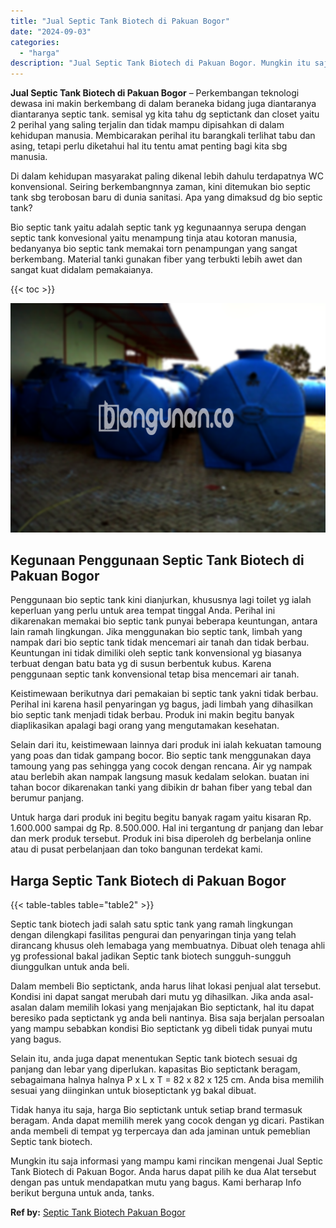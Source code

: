 ```yaml
---
title: "Jual Septic Tank Biotech di Pakuan Bogor"
date: "2024-09-03"
categories: 
  - "harga"
description: "Jual Septic Tank Biotech di Pakuan Bogor. Mungkin itu saja informasi yang mampu kami rincikan mengenai Jual Septic Tank Biotech di Pakuan Bogor. Anda harus d..."
---
```


**Jual Septic Tank Biotech di Pakuan Bogor** – Perkembangan teknologi dewasa ini makin berkembang di dalam beraneka bidang juga diantaranya diantaranya septic tank. semisal yg kita tahu dg septictank dan closet yaitu 2 perihal yang saling terjalin dan tidak mampu dipisahkan di dalam kehidupan manusia. Membicarakan perihal itu barangkali terlihat tabu dan asing, tetapi perlu diketahui hal itu tentu amat penting bagi kita sbg manusia.

Di dalam kehidupan masyarakat paling dikenal lebih dahulu terdapatnya WC konvensional. Seiring berkembangnnya zaman, kini ditemukan bio septic tank sbg terobosan baru di dunia sanitasi. Apa yang dimaksud dg bio septic tank?

Bio septic tank yaitu adalah septic tank yg kegunaannya serupa dengan septic tank konvesional yaitu menampung tinja atau kotoran manusia, bedanyanya bio septic tank memakai torn penampungan yang sangat berkembang. Material tanki gunakan fiber yang terbukti lebih awet dan sangat kuat didalam pemakaianya.

{{< toc >}}

![Jual Septic Tank Biotech di Pakuan Bogor](/images/jual-bio-septictank-39.png)

## Kegunaan Penggunaan Septic Tank Biotech di Pakuan Bogor

Penggunaan bio septic tank kini dianjurkan, khususnya lagi toilet yg ialah keperluan yang perlu untuk area tempat tinggal Anda. Perihal ini dikarenakan memakai bio septic tank punyai beberapa keuntungan, antara lain ramah lingkungan. Jika menggunakan bio septic tank, limbah yang nampak dari bio septic tank tidak mencemari air tanah dan tidak berbau. Keuntungan ini tidak dimiliki oleh septic tank konvensional yg biasanya terbuat dengan batu bata yg di susun berbentuk kubus. Karena penggunaan septic tank konvensional tetap bisa mencemari air tanah.

Keistimewaan berikutnya dari pemakaian bi septic tank yakni tidak berbau. Perihal ini karena hasil penyaringan yg bagus, jadi limbah yang dihasilkan bio septic tank menjadi tidak berbau. Produk ini makin begitu banyak diaplikasikan apalagi bagi orang yang mengutamakan kesehatan.

Selain dari itu, keistimewaan lainnya dari produk ini ialah kekuatan tamoung yang poas dan tidak gampang bocor. Bio septic tank menggunakan daya tamoung yang pas sehingga yang cocok dengan rencana. Air yg nampak atau berlebih akan nampak langsung masuk kedalam selokan. buatan ini tahan bocor dikarenakan tanki yang dibikin dr bahan fiber yang tebal dan berumur panjang.

Untuk harga dari produk ini begitu begitu banyak ragam yaitu kisaran Rp. 1.600.000 sampai dg Rp. 8.500.000. Hal ini tergantung dr panjang dan lebar dan merk produk tersebut. Produk ini bisa diperoleh dg berbelanja online atau di pusat perbelanjaan dan toko bangunan terdekat kami.

## Harga Septic Tank Biotech di Pakuan Bogor

{{< table-tables table="table2" >}}

Septic tank biotech jadi salah satu sptic tank yang ramah lingkungan dengan dilengkapi fasilitas pengurai dan penyaringan tinja yang telah dirancang khusus oleh lemabaga yang membuatnya. Dibuat oleh tenaga ahli yg professional bakal jadikan Septic tank biotech sungguh-sungguh diunggulkan untuk anda beli.

Dalam membeli Bio septictank, anda harus lihat lokasi penjual alat tersebut. Kondisi ini dapat sangat merubah dari mutu yg dihasilkan. Jika anda asal-asalan dalam memilih lokasi yang menjajakan Bio septictank, hal itu dapat beresiko pada septictank yg anda beli nantinya. Bisa saja berjalan persoalan yang mampu sebabkan kondisi Bio septictank yg dibeli tidak punyai mutu yang bagus.

Selain itu, anda juga dapat menentukan Septic tank biotech sesuai dg panjang dan lebar yang diperlukan. kapasitas Bio septictank beragam, sebagaimana halnya halnya P x L x T = 82 x 82 x 125 cm. Anda bisa memilih sesuai yang diinginkan untuk bioseptictank yg bakal dibuat.

Tidak hanya itu saja, harga Bio septictank untuk setiap brand termasuk beragam. Anda dapat memilih merek yang cocok dengan yg dicari. Pastikan anda membeli di tempat yg terpercaya dan ada jaminan untuk pemeblian Septic tank biotech.

Mungkin itu saja informasi yang mampu kami rincikan mengenai Jual Septic Tank Biotech di Pakuan Bogor. Anda harus dapat pilih ke dua Alat tersebut dengan pas untuk mendapatkan mutu yang bagus. Kami berharap Info berikut berguna untuk anda, tanks.

**Ref by:** [Septic Tank Biotech Pakuan Bogor](https://id.wikipedia.org/wiki/Septic)
